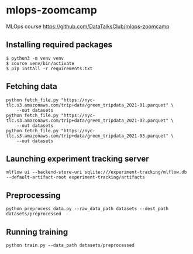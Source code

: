 # mlops-zoomcamp
MLOps course https://github.com/DataTalksClub/mlops-zoomcamp


## Installing required packages

```shell
$ python3 -m venv venv
$ source venv/bin/activate
$ pip install -r requirements.txt
```

## Fetching data

```shell
python fetch_file.py "https://nyc-tlc.s3.amazonaws.com/trip+data/green_tripdata_2021-01.parquet" \
    --out datasets
python fetch_file.py "https://nyc-tlc.s3.amazonaws.com/trip+data/green_tripdata_2021-02.parquet" \
    --out datasets
python fetch_file.py "https://nyc-tlc.s3.amazonaws.com/trip+data/green_tripdata_2021-03.parquet" \
    --out datasets
```

## Launching experiment tracking server

```shell
mlflow ui --backend-store-uri sqlite:///experiment-tracking/mlflow.db --default-artifact-root experiment-tracking/artifacts
```

## Preprocessing

```shell
python preprocess_data.py --raw_data_path datasets --dest_path datasets/preprocessed
```

## Running training

```shell
python train.py --data_path datasets/preprocessed
```
